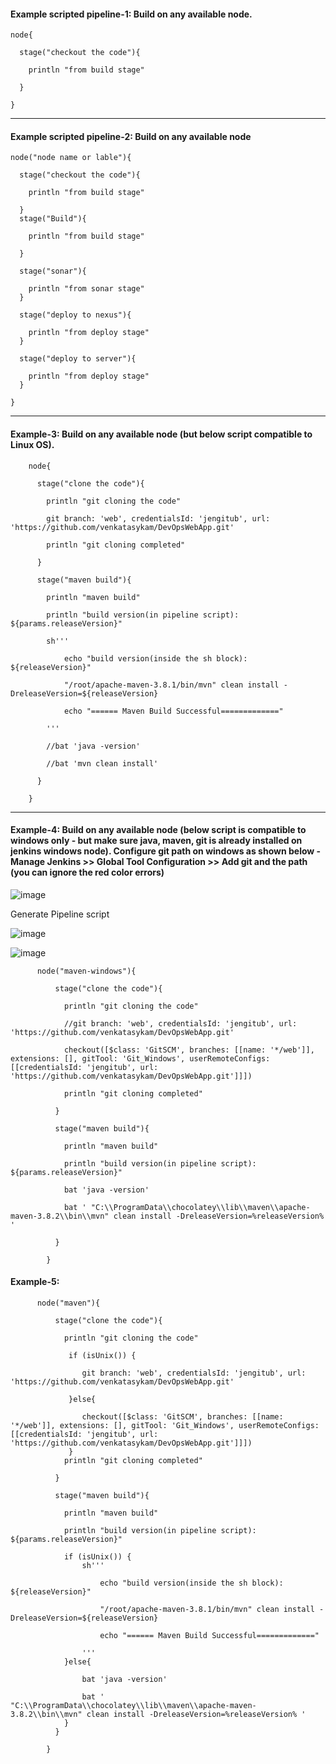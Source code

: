 
#### Example scripted pipeline-1: Build on any available node.


    node{

      stage("checkout the code"){

        println "from build stage"

      }
      
    }

------

#### Example scripted pipeline-2: Build on any available node


    node("node name or lable"){

      stage("checkout the code"){

        println "from build stage"

      }
      stage("Build"){

        println "from build stage"

      }

      stage("sonar"){

        println "from sonar stage"
      }

      stage("deploy to nexus"){

        println "from deploy stage"
      }

      stage("deploy to server"){

        println "from deploy stage"
      }

    }

-----

#### Example-3:  Build on any available node (but below script compatible to Linux OS).

        node{

          stage("clone the code"){

            println "git cloning the code"

            git branch: 'web', credentialsId: 'jengitub', url: 'https://github.com/venkatasykam/DevOpsWebApp.git'

            println "git cloning completed"

          }

          stage("maven build"){

            println "maven build"

            println "build version(in pipeline script): ${params.releaseVersion}"

            sh'''

                echo "build version(inside the sh block): ${releaseVersion}"

                "/root/apache-maven-3.8.1/bin/mvn" clean install -DreleaseVersion=${releaseVersion}

                echo "====== Maven Build Successful============="

            '''

            //bat 'java -version'

            //bat 'mvn clean install'

          }

        }

------

#### Example-4: Build on any available node (below script is compatible to windows only - but make sure java, maven, git is already installed on jenkins windows node). Configure git path on windows as shown below - Manage Jenkins >> Global Tool Configuration >> Add git and the path (you can ignore the red color errors)


![image](https://user-images.githubusercontent.com/24622526/131625287-a5b6c2e3-368d-4f0c-b919-3a19d2bc3db6.png)


Generate Pipeline script

![image](https://user-images.githubusercontent.com/24622526/131627100-3deca31d-76da-45c9-8e48-66d968dfaa64.png)

![image](https://user-images.githubusercontent.com/24622526/131627181-e4f1cb7d-43f5-4c9d-b464-9d33a284ae15.png)


          node("maven-windows"){

              stage("clone the code"){

                println "git cloning the code"

                //git branch: 'web', credentialsId: 'jengitub', url: 'https://github.com/venkatasykam/DevOpsWebApp.git'

                checkout([$class: 'GitSCM', branches: [[name: '*/web']], extensions: [], gitTool: 'Git_Windows', userRemoteConfigs: [[credentialsId: 'jengitub', url: 'https://github.com/venkatasykam/DevOpsWebApp.git']]])

                println "git cloning completed"

              }

              stage("maven build"){

                println "maven build"

                println "build version(in pipeline script): ${params.releaseVersion}"

                bat 'java -version'

                bat ' "C:\\ProgramData\\chocolatey\\lib\\maven\\apache-maven-3.8.2\\bin\\mvn" clean install -DreleaseVersion=%releaseVersion% '

              }

            }


#### Example-5: 

          node("maven"){

              stage("clone the code"){

                println "git cloning the code"

                 if (isUnix()) {

                    git branch: 'web', credentialsId: 'jengitub', url: 'https://github.com/venkatasykam/DevOpsWebApp.git'

                 }else{

                    checkout([$class: 'GitSCM', branches: [[name: '*/web']], extensions: [], gitTool: 'Git_Windows', userRemoteConfigs: [[credentialsId: 'jengitub', url: 'https://github.com/venkatasykam/DevOpsWebApp.git']]])
                 }
                println "git cloning completed"

              }

              stage("maven build"){

                println "maven build"

                println "build version(in pipeline script): ${params.releaseVersion}"

                if (isUnix()) {
                    sh'''

                        echo "build version(inside the sh block): ${releaseVersion}"

                        "/root/apache-maven-3.8.1/bin/mvn" clean install -DreleaseVersion=${releaseVersion}

                        echo "====== Maven Build Successful============="

                    '''
                }else{

                    bat 'java -version'

                    bat ' "C:\\ProgramData\\chocolatey\\lib\\maven\\apache-maven-3.8.2\\bin\\mvn" clean install -DreleaseVersion=%releaseVersion% '
                }
              }

            }

